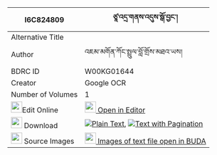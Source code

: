 |I6C824809|ཙཱ་འདྲ་གནས་འདུས་སྒོ་བྱང་། 
| --- | --- 
|Alternative Title |
|Author| འཇམ་མགོན་ཀོང་སྤྲུལ་བློ་གྲོས་མཐའ་ཡས།
|BDRC ID | W00KG01644
|Creator | Google OCR
|Number of Volumes| 1
|<img width="25" src="https://img.icons8.com/color/25/000000/edit-property.png">Edit Online| [<img width="25" src="https://avatars.githubusercontent.com/u/45091458?s=200&v=4"> Open in Editor](http://editor.openpecha.org/I6C824809)
|<img width="25" src="https://img.icons8.com/fluent/48/000000/download-2.png"/>  Download | [![](https://img.icons8.com/color/20/000000/txt.png)Plain Text](https://github.com/Openpecha/I6C824809/releases/download/v1/tsa_dra_ne_du_gojang_plain_I6C824809.zip), [![](https://img.icons8.com/color/20/000000/txt.png)Text with Pagination](https://github.com/Openpecha/I6C824809/releases/download/v1/tsa_dra_ne_du_gojang_pages_I6C824809.zip)
|<img width="25" src="https://img.icons8.com/plasticine/100/000000/pictures-folder.png"/>  Source Images | [<img width="25" src="https://library.bdrc.io/icons/BUDA-small.svg"> Images of text file open in BUDA](https://library.bdrc.io/show/bdr:W00KG01644)